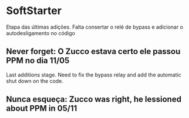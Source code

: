 # SoftStarter

Etapa das últimas adições. Falta consertar o relé de bypass e adicionar o autodesligamento no código

## Never forget: O Zucco estava certo ele passou PPM no dia 11/05 

Last additions stage. Need to fix the bypass relay and add the automatic shut down on the code.

## Nunca esqueça: Zucco was right, he lessioned about PPM in 05/11
